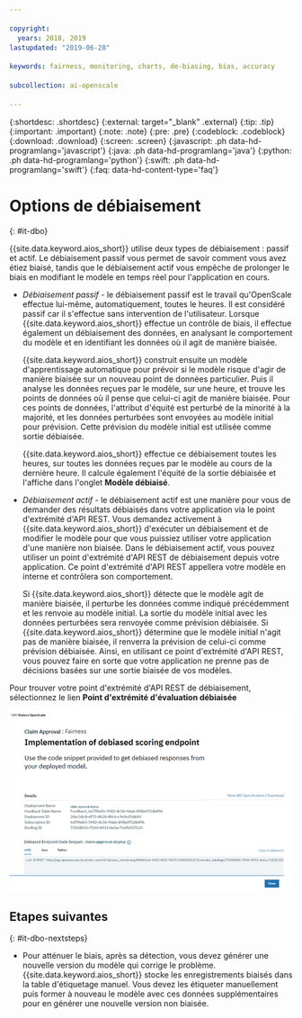 ```yaml
---

copyright:
  years: 2018, 2019
lastupdated: "2019-06-28"

keywords: fairness, monitoring, charts, de-biasing, bias, accuracy

subcollection: ai-openscale

---
```


{:shortdesc: .shortdesc}
{:external: target="_blank" .external}
{:tip: .tip}
{:important: .important}
{:note: .note}
{:pre: .pre}
{:codeblock: .codeblock}
{:download: .download}
{:screen: .screen}
{:javascript: .ph data-hd-programlang='javascript'}
{:java: .ph data-hd-programlang='java'}
{:python: .ph data-hd-programlang='python'}
{:swift: .ph data-hd-programlang='swift'}
{:faq: data-hd-content-type='faq'}

# Options de débiaisement
{: #it-dbo}

{{site.data.keyword.aios_short}} utilise deux types de débiaisement : passif et actif. Le débiaisement passif vous permet de savoir comment vous avez étiez biaisé,
tandis que le débiaisement actif vous empêche de prolonger le biais en modifiant le modèle en temps réel pour l'application en cours.

- *Débiaisement passif* - le débiaisement passif est le travail qu'OpenScale effectue lui-même, automatiquement, toutes le heures. Il est considéré passif car il s'effectue sans intervention de l'utilisateur. Lorsque {{site.data.keyword.aios_short}} effectue un contrôle de biais, il effectue également un débiaisement des données,
en analysant le comportement du modèle et en identifiant les données où il agit de manière biaisée.

  {{site.data.keyword.aios_short}} construit ensuite un modèle d'apprentissage automatique pour
prévoir si le modèle risque d'agir de manière biaisée sur un nouveau point de données particulier. Puis il analyse les données reçues par le modèle, sur une heure,
et trouve les points de données où il pense que celui-ci agit de manière biaisée. Pour ces points de données, l'attribut d'équité est perturbé de la minorité à la majorité,
et les données perturbées sont envoyées au modèle initial pour prévision. Cette prévision du modèle initial est utilisée comme sortie débiaisée.

  {{site.data.keyword.aios_short}} effectue ce débiaisement toutes les heures,
sur toutes les données reçues par le modèle au cours de la dernière heure. Il calcule également l'équité de la sortie débiaisée et l'affiche dans l'onglet **Modèle débiaisé**.

- *Débiaisement actif* -
le débiaisement actif est une manière pour vous de demander des résultats débiaisés dans votre application via le point d'extrémité d'API REST. Vous demandez activement à {{site.data.keyword.aios_short}} d'exécuter un débiaisement et de modifier le modèle
pour que vous puissiez utiliser votre application d'une manière non biaisée. Dans le débiaisement actif, vous pouvez utiliser un point d'extrémité d'API REST de débiaisement depuis votre application. Ce point d'extrémité d'API REST appellera votre modèle en interne et contrôlera son comportement.

  Si {{site.data.keyword.aios_short}} détecte que le modèle agit de manière biaisée,
il perturbe les données comme indiqué précédemment et les renvoie au modèle initial. La sortie du modèle initial avec les données perturbées sera renvoyée comme prévision débiaisée. Si {{site.data.keyword.aios_short}} détermine que le modèle initial n'agit pas de manière biaisée,
il renverra la prévision de celui-ci comme prévision débiaisée. Ainsi, en utilisant ce point d'extrémité d'API REST,
vous pouvez faire en sorte que votre application ne prenne pas de décisions basées sur une sortie biaisée de vos modèles.

Pour trouver votre point d'extrémité d'API REST de débiaisement, sélectionnez le lien **Point d'extrémité d'évaluation débiaisée**

![Ecran de détails du point d'extrémité d'API de débiaisement avec l'exemple cURL dans la zone de fragment de code](images/insight-debias-api.png)

## Etapes suivantes
{: #it-dbo-nextsteps}

- Pour atténuer le biais, après sa détection, vous devez générer une nouvelle version du modèle qui corrige le problème.
{{site.data.keyword.aios_short}} stocke les enregistrements biaisés dans la table d'étiquetage manuel.
Vous devez les étiqueter manuellement puis former à nouveau le modèle avec ces données supplémentaires
pour en générer une nouvelle version non biaisée.


